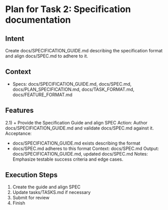 # Plan for Task 2: Specification documentation

## Intent
Create docs/SPECIFICATION_GUIDE.md describing the specification format and align docs/SPEC.md to adhere to it.

## Context
- Specs: docs/SPECIFICATION_GUIDE.md, docs/SPEC.md, docs/PLAN_SPECIFICATION.md, docs/TASK_FORMAT.md, docs/FEATURE_FORMAT.md

## Features
2.1) + Provide the Specification Guide and align SPEC
   Action: Author docs/SPECIFICATION_GUIDE.md and validate docs/SPEC.md against it.
   Acceptance:
   - docs/SPECIFICATION_GUIDE.md exists describing the format
   - docs/SPEC.md adheres to this format
   Context: docs/SPEC.md
   Output: docs/SPECIFICATION_GUIDE.md, updated docs/SPEC.md
   Notes: Emphasize testable success criteria and edge cases.

## Execution Steps
1) Create the guide and align SPEC
2) Update tasks/TASKS.md if necessary
3) Submit for review
4) Finish
